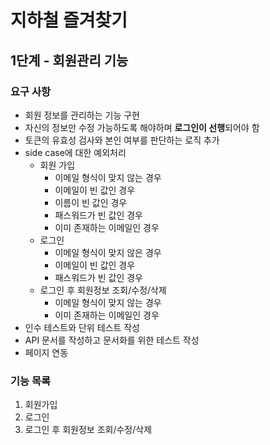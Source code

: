 # 지하철 즐겨찾기

## 1단계 - 회원관리 기능

### 요구 사항
- 회원 정보를 관리하는 기능 구현
- 자신의 정보만 수정 가능하도록 해야하며 **로그인이 선행**되어야 함
- 토큰의 유효성 검사와 본인 여부를 판단하는 로직 추가
- side case에 대한 예외처리
    - 회원 가입
        - 이메일 형식이 맞지 않는 경우
        - 이메일이 빈 값인 경우
        - 이름이 빈 값인 경우
        - 패스워드가 빈 값인 경우
        - 이미 존재하는 이메일인 경우
    - 로그인
        - 이메일 형식이 맞지 않은 경우
        - 이메일이 빈 값인 경우
        - 패스워드가 빈 값인 경우
    - 로그인 후 회원정보 조회/수정/삭제
        - 이메일 형식이 맞지 않는 경우
        - 이미 존재하는 이메일인 경우
- 인수 테스트와 단위 테스트 작성
- API 문서를 작성하고 문서화를 위한 테스트 작성
- 페이지 연동

### 기능 목록
1. 회원가입
2. 로그인
3. 로그인 후 회원정보 조회/수정/삭제